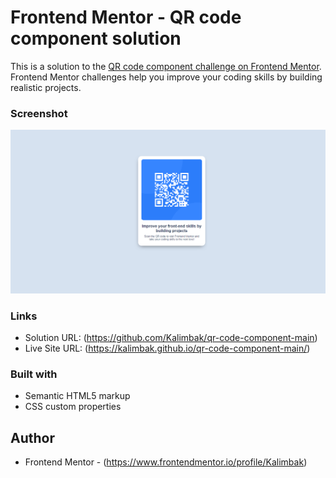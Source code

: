 # Frontend Mentor - QR code component solution

This is a solution to the [QR code component challenge on Frontend Mentor](https://www.frontendmentor.io/challenges/qr-code-component-iux_sIO_H). Frontend Mentor challenges help you improve your coding skills by building realistic projects. 

### Screenshot

![](/images/screenshot.PNG)


### Links

- Solution URL: (https://github.com/Kalimbak/qr-code-component-main)
- Live Site URL: (https://kalimbak.github.io/qr-code-component-main/)

### Built with

- Semantic HTML5 markup
- CSS custom properties

## Author

- Frontend Mentor - (https://www.frontendmentor.io/profile/Kalimbak)


